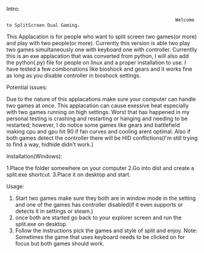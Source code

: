 Intro:

                                                                  Welcome to SplitScreen Dual Gaming.

This Applacation is for people who want to split screen two games(or more) and play with two people(or more).
Currently this version is able two play two games simultaneously one with keyboard one with controller.
Currentlly this is an exe applacation that was converted from python, I will also add the python(.py) file for people on linux and a proper installation to use.
I have tested a few combonations like bioshock and gears and it works fine as long as you disable controller in bioshock settings.

Potential issues:

Due to the nature of this applacations make sure your computer can handle two games at once.
This applacation can cause exessive heat especially with two games running on high settings.
Worst that has happened in my personal testing is crashing and restarting or hanging and needing to be restarted; however,
I do notice some games like gears and battlefield making cpu and gpu hit 90 if fan curves and cooling arent optimal.
Also if both games detect the controller there will be HID conflictions(I'm still trying to find a way, hidhide didn't work.)

Installation(Windows):

1.Place the folder somewhere on your computer
2.Go into dist and create a split.exe shortcut.
3.Place it on desktop and start.

Usage:
1.  Start two games make sure they both are in window mode in the setting and one of the games has controller disabled(if it even supports or detects it in settings or steam.)
2.  once both are started go back to your explorer screen and run the split.exe on desktop.
3.  Follow the instructions pick the games and style of split and enjoy.
Note:  Sometimes the game that uses keyboard needs to be clicked on for focus but both games should work.
